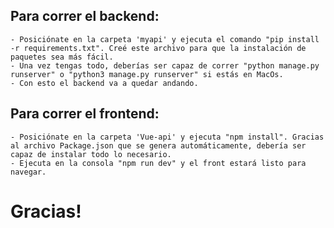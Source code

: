 ## Para correr el backend:
    - Posiciónate en la carpeta 'myapi' y ejecuta el comando "pip install -r requirements.txt". Creé este archivo para que la instalación de paquetes sea más fácil.
    - Una vez tengas todo, deberías ser capaz de correr "python manage.py runserver" o "python3 manage.py runserver" si estás en MacOs.
    - Con esto el backend va a quedar andando.

## Para correr el frontend:
    - Posiciónate en la carpeta 'Vue-api' y ejecuta "npm install". Gracias al archivo Package.json que se genera automáticamente, debería ser capaz de instalar todo lo necesario.
    - Ejecuta en la consola "npm run dev" y el front estará listo para navegar.

# Gracias!
